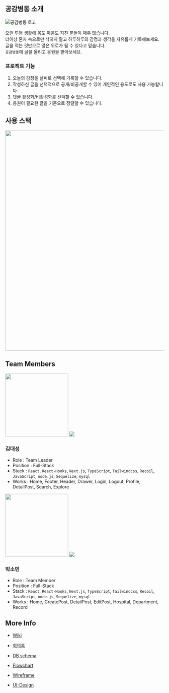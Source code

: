 ## 공감병동 소개

![공감병동 로고](https://user-images.githubusercontent.com/85698976/143592312-a22abb15-ded8-41d4-a214-5cdcf1e5a760.png)

오랜 투병 생활에 몸도 마음도 지친 분들이 매우 많습니다. </br>
더이상 혼자 속으로만 삭히지 말고 하루하루의 감정과 생각을 자유롭게 기록해보세요. </br>
글을 적는 것만으로 많은 위로가 될 수 있다고 믿습니다. </br>
`공감병동`에 글을 올리고 응원을 받아보세요.

### 프로젝트 기능

1. 오늘의 감정을 날씨로 선택해 기록할 수 있습니다.
2. 작성하신 글을 선택적으로 공개/비공개할 수 있어 개인적인 용도로도 사용 가능합니다.
3. 댓글 활성화/비활성화를 선택할 수 있습니다.
6. 응원이 필요한 글을 기준으로 정렬할 수 있습니다.

## 사용 스택
<img src = "https://user-images.githubusercontent.com/85698976/147404653-473e63d3-8804-4704-89f6-940d40c3a469.png" width="700px">

## Team Members

<img src = "https://user-images.githubusercontent.com/85698976/143169456-993f78b0-cb49-4289-82fc-7f143a434b08.jpeg" width="200px">
<a href="https://github.com/daeseongkim05"><img src = "https://img.shields.io/badge/daeseongkim05-black?style=for-the-badge&logo=GitHub&logoColor=white"></a>

### 김대성

- Role : Team Leader
- Position : Full-Stack
- Stack : `React`, `React-Hooks`, `Next.js`, `TypeScript`, `Tailwindcss`, `Recoil`, `JavaScript`, `node.js`, `Sequelize`, `mysql`
- Works : Home, Footer, Header, Drawer, Login, Logout, Profile, DetailPost, Search, Explore


<img src = "https://user-images.githubusercontent.com/85698976/143169476-4b176358-7440-4327-b52b-6b3009c05fd6.jpg" width="200px">
<a href="https://github.com/devSominPark"><img src = "https://img.shields.io/badge/devSominPark-black?style=for-the-badge&logo=GitHub&logoColor=white"></a>

### 박소민

- Role : Team Member
- Position : Full-Stack
- Stack : `React`, `React-Hooks`, `Next.js`, `TypeScript`, `Tailwindcss`, `Recoil`, `JavaScript`, `node.js`, `Sequelize`, `mysql`
- Works :  Home, CreatePost, DetailPost, EditPost, Hospital, Department, Record


## More Info

- [Wiki](https://github.com/daeseongkim05/GGBD/wiki)

- [회의록](https://github.com/daeseongkim05/GGBD/projects/2)

- [DB schema](https://github.com/daeseongkim05/GGBD/wiki/DB-Schema)

- [Flowchart](https://github.com/daeseongkim05/GGBD/wiki/Flow-Chart)

- [Wireframe](https://github.com/daeseongkim05/GGBD/wiki/Wireframe)

- [UI-Design](https://github.com/daeseongkim05/GGBD/wiki/UI-Design)

